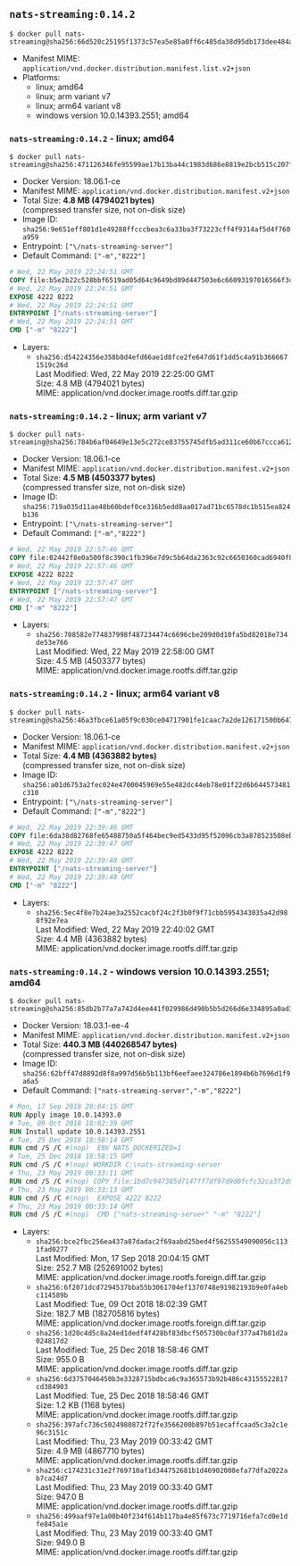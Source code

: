 ## `nats-streaming:0.14.2`

```console
$ docker pull nats-streaming@sha256:66d520c25195f1373c57ea5e85a0ff6c485da38d95db173dee484aa5ca58439b
```

-	Manifest MIME: `application/vnd.docker.distribution.manifest.list.v2+json`
-	Platforms:
	-	linux; amd64
	-	linux; arm variant v7
	-	linux; arm64 variant v8
	-	windows version 10.0.14393.2551; amd64

### `nats-streaming:0.14.2` - linux; amd64

```console
$ docker pull nats-streaming@sha256:471126346fe95599ae17b13ba44c1983d686e8819e2bcb515c207f33b42bb057
```

-	Docker Version: 18.06.1-ce
-	Manifest MIME: `application/vnd.docker.distribution.manifest.v2+json`
-	Total Size: **4.8 MB (4794021 bytes)**  
	(compressed transfer size, not on-disk size)
-	Image ID: `sha256:9e651eff801d1e49288ffcccbea3c6a33ba3f73223cff4f9314af5d4f760a959`
-	Entrypoint: `["\/nats-streaming-server"]`
-	Default Command: `["-m","8222"]`

```dockerfile
# Wed, 22 May 2019 22:24:51 GMT
COPY file:b5e2b22c528bbf6519ad05d64c9649bd09d447503e6c66093197016566f3c3c5 in /nats-streaming-server 
# Wed, 22 May 2019 22:24:51 GMT
EXPOSE 4222 8222
# Wed, 22 May 2019 22:24:51 GMT
ENTRYPOINT ["/nats-streaming-server"]
# Wed, 22 May 2019 22:24:51 GMT
CMD ["-m" "8222"]
```

-	Layers:
	-	`sha256:d54224356e358b8d4efd66ae1d8fce2fe647d61f1dd5c4a91b3666671519c26d`  
		Last Modified: Wed, 22 May 2019 22:25:00 GMT  
		Size: 4.8 MB (4794021 bytes)  
		MIME: application/vnd.docker.image.rootfs.diff.tar.gzip

### `nats-streaming:0.14.2` - linux; arm variant v7

```console
$ docker pull nats-streaming@sha256:784b6af04649e13e5c272ce83755745dfb5ad311ce60b67ccca612e506f6a421
```

-	Docker Version: 18.06.1-ce
-	Manifest MIME: `application/vnd.docker.distribution.manifest.v2+json`
-	Total Size: **4.5 MB (4503377 bytes)**  
	(compressed transfer size, not on-disk size)
-	Image ID: `sha256:719a035d11ae48b60bdef0ce316b5edd8aa017ad71bc6578dc1b515ea824b136`
-	Entrypoint: `["\/nats-streaming-server"]`
-	Default Command: `["-m","8222"]`

```dockerfile
# Wed, 22 May 2019 22:57:46 GMT
COPY file:02442f8e0a500f8c390c1fb396e7d9c5b64da2363c92c6650360cad6940f8299 in /nats-streaming-server 
# Wed, 22 May 2019 22:57:46 GMT
EXPOSE 4222 8222
# Wed, 22 May 2019 22:57:47 GMT
ENTRYPOINT ["/nats-streaming-server"]
# Wed, 22 May 2019 22:57:47 GMT
CMD ["-m" "8222"]
```

-	Layers:
	-	`sha256:708582e774837998f487234474c6696cbe209d0d10fa5bd82018e734de53e766`  
		Last Modified: Wed, 22 May 2019 22:58:00 GMT  
		Size: 4.5 MB (4503377 bytes)  
		MIME: application/vnd.docker.image.rootfs.diff.tar.gzip

### `nats-streaming:0.14.2` - linux; arm64 variant v8

```console
$ docker pull nats-streaming@sha256:46a3fbce61a05f9c030ce04717901fe1caac7a2de126171500b647f0a7729e8f
```

-	Docker Version: 18.06.1-ce
-	Manifest MIME: `application/vnd.docker.distribution.manifest.v2+json`
-	Total Size: **4.4 MB (4363882 bytes)**  
	(compressed transfer size, not on-disk size)
-	Image ID: `sha256:a01d6753a2fec024e4700045969e55e482dc44eb78e01f22d6b644573481c310`
-	Entrypoint: `["\/nats-streaming-server"]`
-	Default Command: `["-m","8222"]`

```dockerfile
# Wed, 22 May 2019 22:39:46 GMT
COPY file:6da38d82768fe65488750a5f464bec9ed5433d95f52096cb3a878523508ebd37 in /nats-streaming-server 
# Wed, 22 May 2019 22:39:47 GMT
EXPOSE 4222 8222
# Wed, 22 May 2019 22:39:48 GMT
ENTRYPOINT ["/nats-streaming-server"]
# Wed, 22 May 2019 22:39:48 GMT
CMD ["-m" "8222"]
```

-	Layers:
	-	`sha256:5ec4f8e7b24ae3a2552cacbf24c2f3b0f9f71cbb5954343035a42d988f92e7ea`  
		Last Modified: Wed, 22 May 2019 22:40:02 GMT  
		Size: 4.4 MB (4363882 bytes)  
		MIME: application/vnd.docker.image.rootfs.diff.tar.gzip

### `nats-streaming:0.14.2` - windows version 10.0.14393.2551; amd64

```console
$ docker pull nats-streaming@sha256:85db2b77a7a742d4ee441f029986d490b5b5d266d6e334895a0ad3f19943b270
```

-	Docker Version: 18.03.1-ee-4
-	Manifest MIME: `application/vnd.docker.distribution.manifest.v2+json`
-	Total Size: **440.3 MB (440268547 bytes)**  
	(compressed transfer size, not on-disk size)
-	Image ID: `sha256:62bff47d8892d8f8a997d56b5b113bf6eefaee324786e1894b6b7696d1f9a6a5`
-	Default Command: `["nats-streaming-server","-m","8222"]`

```dockerfile
# Mon, 17 Sep 2018 20:04:15 GMT
RUN Apply image 10.0.14393.0
# Tue, 09 Oct 2018 18:02:39 GMT
RUN Install update 10.0.14393.2551
# Tue, 25 Dec 2018 18:58:14 GMT
RUN cmd /S /C #(nop)  ENV NATS_DOCKERIZED=1
# Tue, 25 Dec 2018 18:58:15 GMT
RUN cmd /S /C #(nop) WORKDIR C:\nats-streaming-server
# Thu, 23 May 2019 00:33:11 GMT
RUN cmd /S /C #(nop) COPY file:1bd7c947385d7147ff7df97d9d0fcfc32ca3f2d93eaa5bb1500981cde87354b1 in nats-streaming-server.exe 
# Thu, 23 May 2019 00:33:13 GMT
RUN cmd /S /C #(nop)  EXPOSE 4222 8222
# Thu, 23 May 2019 00:33:14 GMT
RUN cmd /S /C #(nop)  CMD ["nats-streaming-server" "-m" "8222"]
```

-	Layers:
	-	`sha256:bce2fbc256ea437a87dadac2f69aabd25bed4f56255549090056c1131fad0277`  
		Last Modified: Mon, 17 Sep 2018 20:04:15 GMT  
		Size: 252.7 MB (252691002 bytes)  
		MIME: application/vnd.docker.image.rootfs.foreign.diff.tar.gzip
	-	`sha256:6f2071dcd7294537bba55b3061704ef1370748e91982193b9e0fa4ebc114589b`  
		Last Modified: Tue, 09 Oct 2018 18:02:39 GMT  
		Size: 182.7 MB (182705816 bytes)  
		MIME: application/vnd.docker.image.rootfs.foreign.diff.tar.gzip
	-	`sha256:1d20c4d5c8a24ed1dedf4f428bf83dbcf505730bc0af377a47b81d2a024817d2`  
		Last Modified: Tue, 25 Dec 2018 18:58:46 GMT  
		Size: 955.0 B  
		MIME: application/vnd.docker.image.rootfs.diff.tar.gzip
	-	`sha256:6d3757046450b3e3328715bdbca6c9a365573b92b486c43155522817cd384903`  
		Last Modified: Tue, 25 Dec 2018 18:58:46 GMT  
		Size: 1.2 KB (1168 bytes)  
		MIME: application/vnd.docker.image.rootfs.diff.tar.gzip
	-	`sha256:397afc736c5024980872f72fe3566200b897b51ecaffcaad5c3a2c1e96c3151c`  
		Last Modified: Thu, 23 May 2019 00:33:42 GMT  
		Size: 4.9 MB (4867710 bytes)  
		MIME: application/vnd.docker.image.rootfs.diff.tar.gzip
	-	`sha256:c174231c31e2f769710af1d344752681b1d46902008efa77dfa2022ab7ca24d7`  
		Last Modified: Thu, 23 May 2019 00:33:40 GMT  
		Size: 947.0 B  
		MIME: application/vnd.docker.image.rootfs.diff.tar.gzip
	-	`sha256:499aaf97e1a00b40f234f614b117ba4e85f673c7719716efa7cd0e1dfe845a1e`  
		Last Modified: Thu, 23 May 2019 00:33:40 GMT  
		Size: 949.0 B  
		MIME: application/vnd.docker.image.rootfs.diff.tar.gzip
